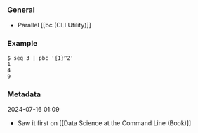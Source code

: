 ### General
- Parallel [[bc (CLI Utility)]]

### Example
```
$ seq 3 | pbc '{1}^2'
1
4
9
```


### Metadata
2024-07-16 01:09
- Saw it first on [[Data Science at the Command Line (Book)]]